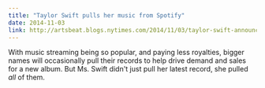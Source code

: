 ```yaml
---
title: "Taylor Swift pulls her music from Spotify"
date: 2014-11-03
link: http://artsbeat.blogs.nytimes.com/2014/11/03/taylor-swift-announces-world-tour-and-pulls-her-music-from-spotify/
---
```

 With music streaming being so popular, and paying less royalties, bigger names will occasionally pull their records to help drive demand and sales for a new album. But Ms. Swift didn't just pull her latest record, she pulled _all_ of them.  
